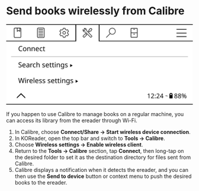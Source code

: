 # Send books wirelessly from Calibre

![](img/calibre-connect.png)

If you happen to use Calibre to manage books on a regular machine, you can access its library from the ereader through Wi-Fi.

1. In Calibre, choose **Connect/Share -> Start wireless device connection**.
2. In KOReader, open the top bar and switch to **Tools -> Calibre**.
3. Choose **Wireless settings -> Enable wireless client**.
4. Return to the **Tools -> Calibre** section, tap **Connect**, then long-tap on the desired folder to set it as the destination directory for files sent from Calibre.
5. Calibre displays a notification when it detects the ereader, and you can then use the **Send to device** button or context menu to push the desired books to the ereader.